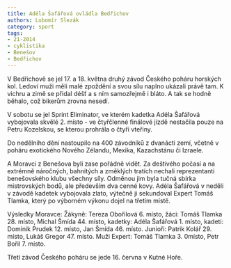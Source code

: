 ```yaml
---
title: Adéla Šafářová ovládla Bedřichov 
authors: Lubomír Slezák
category: sport
tags: 
- 21-2014
- cyklistika
- Benešov
- Bedřichov
---
```

V Bedřichově se jel 17. a 18. května druhý závod Českého poháru horských kol. Ledoví muži měli malé zpoždění a svou sílu naplno ukázali právě tam. K vichru a zimě se přidal déšť a s ním samozřejmě i bláto. A tak se hodně běhalo, což bikerům zrovna nesedí.

V sobotu se jel Sprint Eliminator, ve kterém kadetka Adéla Šafářová vybojovala skvělé 2. místo - ve čtyřčlenné finálové jízdě nestačila pouze na Petru Kozelskou, se kterou prohrála o čtyři vteřiny.

Do nedělního dění nastoupilo na 400 závodníků z dvanácti zemí, včetně v poháru exotického Nového Zélandu, Mexika, Kazachstánu či Izraele.

A Moravci z Benešova byli zase pořádně vidět. Za deštivého počasí a na extrémně náročných, bahnitých a změklých tratích nechali reprezentanti benešovského klubu všechny síly. Odměnou jim byla tučná sbírka mistrovských bodů, ale především dva cenné kovy. Adéla Šafářová v neděli v závodě kadetek vybojovala zlato, výtečně ji sekundoval Expert Tomáš Tlamka, který po výborném výkonu dojel na třetím místě.

Výsledky Moravce: Žákyně: Tereza Obořilová 6. místo, žáci: Tomáš Tlamka 28. místo, Michal Šmída 44. místo, kadetky: Adéla Šafářová 1. místo, kadeti: Dominik Prudek 12. místo, Jan Šmída 46. místo. Junioři: Patrik Kolář 29. místo, Lukáš Gregor 47. místo. Muži Expert: Tomáš Tlamka 3. 0místo, Petr Bořil 7. místo.

Třetí závod Českého poháru se jede 16. června v Kutné Hoře.



